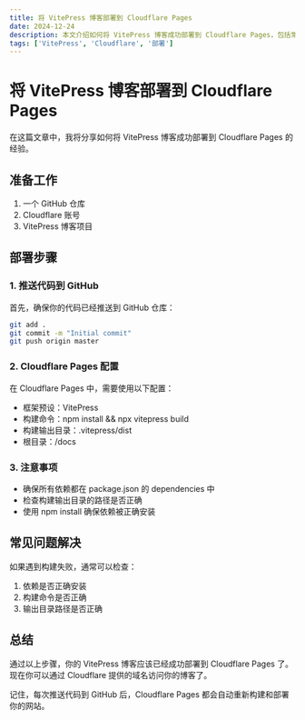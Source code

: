 ```yaml
---
title: 将 VitePress 博客部署到 Cloudflare Pages
date: 2024-12-24
description: 本文介绍如何将 VitePress 博客成功部署到 Cloudflare Pages，包括常见问题的解决方案
tags: ['VitePress', 'Cloudflare', '部署']
---
```


# 将 VitePress 博客部署到 Cloudflare Pages

在这篇文章中，我将分享如何将 VitePress 博客成功部署到 Cloudflare Pages 的经验。

## 准备工作

1. 一个 GitHub 仓库
2. Cloudflare 账号
3. VitePress 博客项目

## 部署步骤

### 1. 推送代码到 GitHub

首先，确保你的代码已经推送到 GitHub 仓库：

```bash
git add .
git commit -m "Initial commit"
git push origin master
```

### 2. Cloudflare Pages 配置

在 Cloudflare Pages 中，需要使用以下配置：

- 框架预设：VitePress
- 构建命令：npm install && npx vitepress build
- 构建输出目录：.vitepress/dist
- 根目录：/docs

### 3. 注意事项

- 确保所有依赖都在 package.json 的 dependencies 中
- 检查构建输出目录的路径是否正确
- 使用 npm install 确保依赖被正确安装

## 常见问题解决

如果遇到构建失败，通常可以检查：

1. 依赖是否正确安装
2. 构建命令是否正确
3. 输出目录路径是否正确

## 总结

通过以上步骤，你的 VitePress 博客应该已经成功部署到 Cloudflare Pages 了。现在你可以通过 Cloudflare 提供的域名访问你的博客了。

记住，每次推送代码到 GitHub 后，Cloudflare Pages 都会自动重新构建和部署你的网站。

